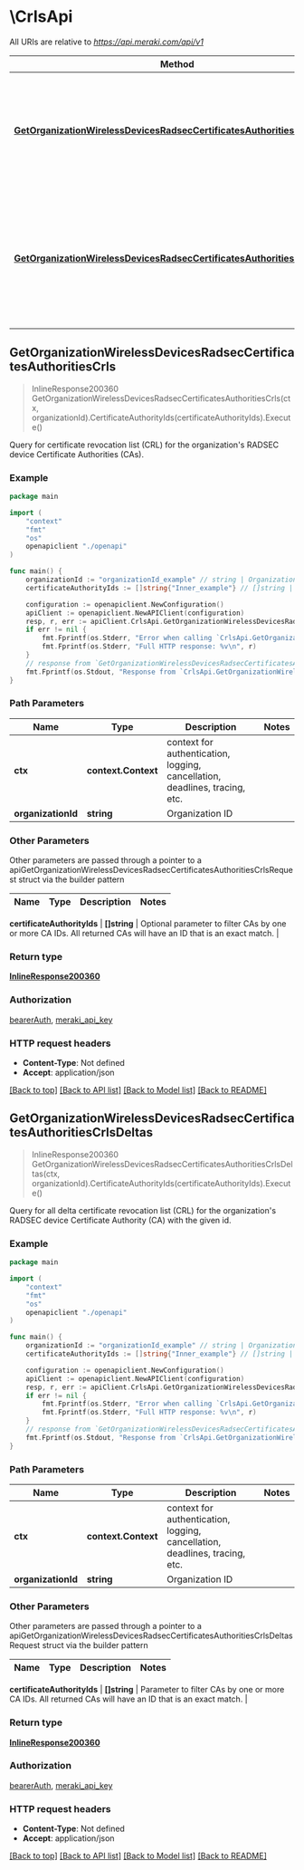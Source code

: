 # \CrlsApi

All URIs are relative to *https://api.meraki.com/api/v1*

Method | HTTP request | Description
------------- | ------------- | -------------
[**GetOrganizationWirelessDevicesRadsecCertificatesAuthoritiesCrls**](CrlsApi.md#GetOrganizationWirelessDevicesRadsecCertificatesAuthoritiesCrls) | **Get** /organizations/{organizationId}/wireless/devices/radsec/certificates/authorities/crls | Query for certificate revocation list (CRL) for the organization&#39;s RADSEC device Certificate Authorities (CAs).
[**GetOrganizationWirelessDevicesRadsecCertificatesAuthoritiesCrlsDeltas**](CrlsApi.md#GetOrganizationWirelessDevicesRadsecCertificatesAuthoritiesCrlsDeltas) | **Get** /organizations/{organizationId}/wireless/devices/radsec/certificates/authorities/crls/deltas | Query for all delta certificate revocation list (CRL) for the organization&#39;s RADSEC device Certificate Authority (CA) with the given id.



## GetOrganizationWirelessDevicesRadsecCertificatesAuthoritiesCrls

> InlineResponse200360 GetOrganizationWirelessDevicesRadsecCertificatesAuthoritiesCrls(ctx, organizationId).CertificateAuthorityIds(certificateAuthorityIds).Execute()

Query for certificate revocation list (CRL) for the organization's RADSEC device Certificate Authorities (CAs).



### Example

```go
package main

import (
    "context"
    "fmt"
    "os"
    openapiclient "./openapi"
)

func main() {
    organizationId := "organizationId_example" // string | Organization ID
    certificateAuthorityIds := []string{"Inner_example"} // []string | Optional parameter to filter CAs by one or more CA IDs. All returned CAs will have an ID that is an exact match. (optional)

    configuration := openapiclient.NewConfiguration()
    apiClient := openapiclient.NewAPIClient(configuration)
    resp, r, err := apiClient.CrlsApi.GetOrganizationWirelessDevicesRadsecCertificatesAuthoritiesCrls(context.Background(), organizationId).CertificateAuthorityIds(certificateAuthorityIds).Execute()
    if err != nil {
        fmt.Fprintf(os.Stderr, "Error when calling `CrlsApi.GetOrganizationWirelessDevicesRadsecCertificatesAuthoritiesCrls``: %v\n", err)
        fmt.Fprintf(os.Stderr, "Full HTTP response: %v\n", r)
    }
    // response from `GetOrganizationWirelessDevicesRadsecCertificatesAuthoritiesCrls`: InlineResponse200360
    fmt.Fprintf(os.Stdout, "Response from `CrlsApi.GetOrganizationWirelessDevicesRadsecCertificatesAuthoritiesCrls`: %v\n", resp)
}
```

### Path Parameters


Name | Type | Description  | Notes
------------- | ------------- | ------------- | -------------
**ctx** | **context.Context** | context for authentication, logging, cancellation, deadlines, tracing, etc.
**organizationId** | **string** | Organization ID | 

### Other Parameters

Other parameters are passed through a pointer to a apiGetOrganizationWirelessDevicesRadsecCertificatesAuthoritiesCrlsRequest struct via the builder pattern


Name | Type | Description  | Notes
------------- | ------------- | ------------- | -------------

 **certificateAuthorityIds** | **[]string** | Optional parameter to filter CAs by one or more CA IDs. All returned CAs will have an ID that is an exact match. | 

### Return type

[**InlineResponse200360**](InlineResponse200360.md)

### Authorization

[bearerAuth](../README.md#bearerAuth), [meraki_api_key](../README.md#meraki_api_key)

### HTTP request headers

- **Content-Type**: Not defined
- **Accept**: application/json

[[Back to top]](#) [[Back to API list]](../README.md#documentation-for-api-endpoints)
[[Back to Model list]](../README.md#documentation-for-models)
[[Back to README]](../README.md)


## GetOrganizationWirelessDevicesRadsecCertificatesAuthoritiesCrlsDeltas

> InlineResponse200360 GetOrganizationWirelessDevicesRadsecCertificatesAuthoritiesCrlsDeltas(ctx, organizationId).CertificateAuthorityIds(certificateAuthorityIds).Execute()

Query for all delta certificate revocation list (CRL) for the organization's RADSEC device Certificate Authority (CA) with the given id.



### Example

```go
package main

import (
    "context"
    "fmt"
    "os"
    openapiclient "./openapi"
)

func main() {
    organizationId := "organizationId_example" // string | Organization ID
    certificateAuthorityIds := []string{"Inner_example"} // []string | Parameter to filter CAs by one or more CA IDs. All returned CAs will have an ID that is an exact match. (optional)

    configuration := openapiclient.NewConfiguration()
    apiClient := openapiclient.NewAPIClient(configuration)
    resp, r, err := apiClient.CrlsApi.GetOrganizationWirelessDevicesRadsecCertificatesAuthoritiesCrlsDeltas(context.Background(), organizationId).CertificateAuthorityIds(certificateAuthorityIds).Execute()
    if err != nil {
        fmt.Fprintf(os.Stderr, "Error when calling `CrlsApi.GetOrganizationWirelessDevicesRadsecCertificatesAuthoritiesCrlsDeltas``: %v\n", err)
        fmt.Fprintf(os.Stderr, "Full HTTP response: %v\n", r)
    }
    // response from `GetOrganizationWirelessDevicesRadsecCertificatesAuthoritiesCrlsDeltas`: InlineResponse200360
    fmt.Fprintf(os.Stdout, "Response from `CrlsApi.GetOrganizationWirelessDevicesRadsecCertificatesAuthoritiesCrlsDeltas`: %v\n", resp)
}
```

### Path Parameters


Name | Type | Description  | Notes
------------- | ------------- | ------------- | -------------
**ctx** | **context.Context** | context for authentication, logging, cancellation, deadlines, tracing, etc.
**organizationId** | **string** | Organization ID | 

### Other Parameters

Other parameters are passed through a pointer to a apiGetOrganizationWirelessDevicesRadsecCertificatesAuthoritiesCrlsDeltasRequest struct via the builder pattern


Name | Type | Description  | Notes
------------- | ------------- | ------------- | -------------

 **certificateAuthorityIds** | **[]string** | Parameter to filter CAs by one or more CA IDs. All returned CAs will have an ID that is an exact match. | 

### Return type

[**InlineResponse200360**](InlineResponse200360.md)

### Authorization

[bearerAuth](../README.md#bearerAuth), [meraki_api_key](../README.md#meraki_api_key)

### HTTP request headers

- **Content-Type**: Not defined
- **Accept**: application/json

[[Back to top]](#) [[Back to API list]](../README.md#documentation-for-api-endpoints)
[[Back to Model list]](../README.md#documentation-for-models)
[[Back to README]](../README.md)

